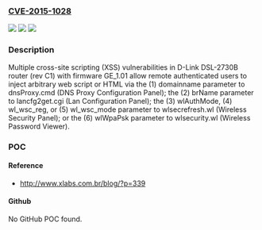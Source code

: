 ### [CVE-2015-1028](https://cve.mitre.org/cgi-bin/cvename.cgi?name=CVE-2015-1028)
![](https://img.shields.io/static/v1?label=Product&message=n%2Fa&color=blue)
![](https://img.shields.io/static/v1?label=Version&message=n%2Fa&color=blue)
![](https://img.shields.io/static/v1?label=Vulnerability&message=n%2Fa&color=brighgreen)

### Description

Multiple cross-site scripting (XSS) vulnerabilities in D-Link DSL-2730B router (rev C1) with firmware GE_1.01 allow remote authenticated users to inject arbitrary web script or HTML via the (1) domainname parameter to dnsProxy.cmd (DNS Proxy Configuration Panel); the (2) brName parameter to lancfg2get.cgi (Lan Configuration Panel); the (3) wlAuthMode, (4) wl_wsc_reg, or (5) wl_wsc_mode parameter to wlsecrefresh.wl (Wireless Security Panel); or the (6) wlWpaPsk parameter to wlsecurity.wl (Wireless Password Viewer).

### POC

#### Reference
- http://www.xlabs.com.br/blog/?p=339

#### Github
No GitHub POC found.

